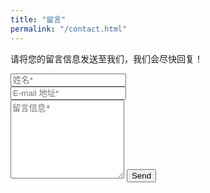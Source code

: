 ```yaml
---
title: "留言"
permalink: "/contact.html"
---
```


<form action="https://formspree.io/{{site.email}}" method="POST">    
<p class="mb-4">请将您的留言信息发送至我们，我们会尽快回复！</p>
<div class="form-group row">
<div class="col-md-6">
<input class="form-control" type="text" name="name" placeholder="姓名*" required>
</div>
<div class="col-md-6">
<input class="form-control" type="email" name="_replyto" placeholder="E-mail 地址*" required>
</div>
</div>
<textarea rows="8" class="form-control mb-3" name="message" placeholder="留言信息*" required></textarea>    
<input class="btn btn-success" type="submit" value="Send">
</form>
